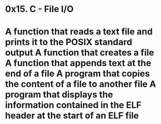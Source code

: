 # 0x15. C - File I/O

# A function that reads a text file and prints it to the POSIX standard output A function that creates a file A function that appends text at the end of a file A program that copies the content of a file to another file A program that displays the information contained in the ELF header at the start of an ELF file